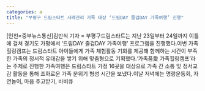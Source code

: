 ```yaml
---
categories: a
title: "부평구 드림스타트 사례관리 가족 대상 ‘드림DAY 즐겁DAY 가족여행’ 진행"
---
```

[인천=중부뉴스통신]김만식 기자 = 부평구드림스타트는 지난 23일부터 24일까지 이틀에 걸쳐 경기도 가평에서 ‘드림DAY 즐겁DAY 가족여행’ 프로그램을 진행했다.이번 가족힐링캠프는 드림스타트 아이들에게 가족 체험활동 기회를 제공해 함께하는 시간이 부족한 가족의 정서적 유대감을 쌓기 위해 맞춤형으로 기획했다.‘가족품愛 가족힐링캠프’라는 주제로 진행한 가족여행은 드림스타트 가정 16곳을 대상으로 가족 간 소통 및 정서교감 활동을 통해 조화로운 가족 분위기 형성 시간을 보냈다.이날 저녁에는 명랑운동회, 자연놀이, 마음 주고받기, 바비큐